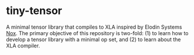 # tiny-tensor

A minimal tensor library that compiles to XLA inspired by Elodin Systems [Nox](https://github.com/elodin-sys/elodin/tree/main/libs/nox). The primary objective of this repository is two-fold: (1) to learn how to develop a tensor library with a minimal op set, and (2) to learn about the XLA compiler.
